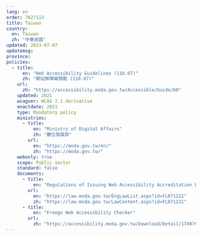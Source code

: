 ```yaml
---
lang: en
order: 7627113
title: Taiwan
country:
  en: Taiwan
  zh: "中華民國"
updated: 2023-07-07
updatemsg:
province:
policies:
  - title:
      en: "Web Accessibility Guidelines (110.07)"
      zh: "網站無障礙規範 (110.07)"
    url:
      zh: "https://accessibility.moda.gov.tw/Accessible/Guide/68"
    updated: 2021
    wcagver: WCAG 2.1 derivative
    enactdate: 2021
    type: Mandatory policy
    ministries:
      - title:
          en: "Ministry of Digital Affairs"
          zh: "數位發展部"
        url:
          en: "https://moda.gov.tw/en/"
          zh: "https://moda.gov.tw/"
    webonly: true
    scope: Public sector
    standard: false
    documents:
      - title:
          en: "Regulations of Issuing Web Accessibility Accreditation badge for Website of Governmental Agencies and Schools"
        url:
          en: "https://law.moda.gov.tw/EngLawList.aspx?id=FL071221"
          zh: "https://law.moda.gov.tw/LawContent.aspx?id=FL071221"
      - title:
          en: "Freego Web Accessibility Checker"
        url:
          zh: "https://accessibility.moda.gov.tw/Download/Detail/1749?Category=70"
---
```

